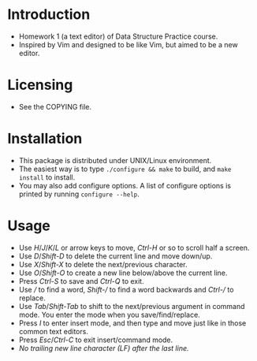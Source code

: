 Introduction
============

* Homework 1 (a text editor) of Data Structure Practice course.
* Inspired by Vim and designed to be like Vim, but aimed to be a new editor.

Licensing
=========

* See the COPYING file.

Installation
============

* This package is distributed under UNIX/Linux environment.
* The easiest way is to type `./configure && make` to build, and `make install`
  to install.
* You may also add configure options. A list of configure options is printed by
  running `configure --help`.

Usage
=====

* Use *H*/*J*/*K*/*L* or arrow keys to move, *Ctrl-H* or so to scroll half a
  screen.
* Use *D*/*Shift-D* to delete the current line and move down/up.
* Use *X*/*Shift-X* to delete the next/previous character.
* Use *O*/*Shift-O* to create a new line below/above the current line.
* Press *Ctrl-S* to save and *Ctrl-Q* to exit.
* Use */* to find a word, *Shift-/* to find a word backwards and *Ctrl-/* to
  replace.
* Use *Tab*/*Shift-Tab* to shift to the next/previous argument in command mode.
  You enter the mode when you save/find/replace.
* Press *I* to enter insert mode, and then type and move just like in those
  common text editors.
* Press *Esc*/*Ctrl-C* to exit insert/command mode.
* *No trailing new line character (LF) after the last line.*
